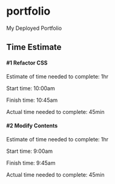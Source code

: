 # portfolio
My Deployed Portfolio

## Time Estimate

#### #1 Refactor CSS 

Estimate of time needed to complete: 1hr

Start time: 10:00am

Finish time: 10:45am

Actual time needed to complete: 45min

#### #2 Modify Contents

Estimate of time needed to complete: 1hr

Start time: 9:00am

Finish time: 9:45am

Actual time needed to complete: 45min